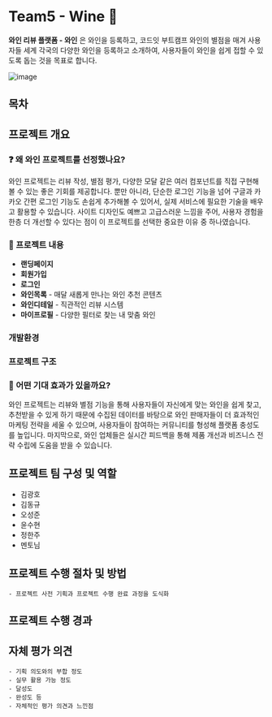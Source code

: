 # Team5 - Wine 🍷
**와인 리뷰 플랫폼 - 와인** 은 와인을 등록하고, 코드잇 부트캠프 와인의 별점을 매겨 사용자들 세계 각국의 다양한 와인을 등록하고 소개하여, 사용자들이 와인을 쉽게 접할 수 있도록 돕는 것을 목표로 합니다.

![image](https://github.com/user-attachments/assets/bb8345c2-b26d-4c34-a1e3-9daafcfbfc60)

## 목차

## 프로젝트 개요

### ❓ 왜 와인 프로젝트를 선정했나요?

와인 프로젝트는 리뷰 작성, 별점 평가, 다양한 모달 같은 여러 컴포넌트를 직접 구현해볼 수 있는 좋은 기회를 제공합니다. 뿐만 아니라, 단순한 로그인 기능을 넘어 구글과 카카오 간편 로그인 기능도 손쉽게 추가해볼 수 있어서, 실제 서비스에 필요한 기술을 배우고 활용할 수 있습니다. 사이트 디자인도 예쁘고 고급스러운 느낌을 주어, 사용자 경험을 한층 더 개선할 수 있다는 점이 이 프로젝트를 선택한 중요한 이유 중 하나였습니다.

### 🍾 프로젝트 내용

- **랜딩페이지**
- **회원가입**
- **로그인**
- **와인목록** - 매달 새롭게 만나는 와인 추천 콘텐츠
- **와인디테일** - 직관적인 리뷰 시스템
- **마이프로필** - 다양한 필터로 찾는 내 맞춤 와인

### 개발환경
### 프로젝트 구조

### 🏅 어떤 기대 효과가 있을까요?
와인 프로젝트는 리뷰와 별점 기능을 통해 사용자들이 자신에게 맞는 와인을 쉽게 찾고, 추천받을 수 있게 하기 때문에 수집된 데이터를 바탕으로 와인 판매자들이 더 효과적인 마케팅 전략을 세울 수 있으며, 사용자들이 참여하는 커뮤니티를 형성해 플랫폼 충성도를 높입니다. 마지막으로, 와인 업체들은 실시간 피드백을 통해 제품 개선과 비즈니스 전략 수립에 도움을 받을 수 있습니다.


## 프로젝트 팀 구성 및 역할

- 김광호
- 김동규
- 오성준
- 윤수현
- 정한주
- 멘토님
    
## 프로젝트 수행 절차 및 방법

    - 프로젝트 사전 기획과 프로젝트 수행 완료 과정을 도식화
    
## 프로젝트 수행 경과

    
## 자체 평가 의견

    - 기획 의도와의 부합 정도
    - 실무 활용 가능 정도
    - 달성도
    - 완성도 등
    - 자체적인 평가 의견과 느낀점
